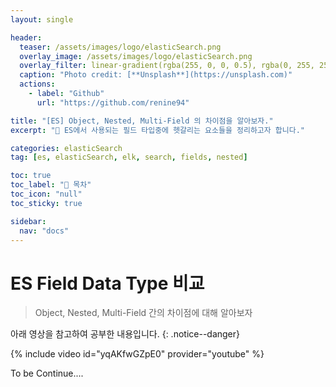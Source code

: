 ```yaml
---
layout: single

header:
  teaser: /assets/images/logo/elasticSearch.png
  overlay_image: /assets/images/logo/elasticSearch.png
  overlay_filter: linear-gradient(rgba(255, 0, 0, 0.5), rgba(0, 255, 255, 0.5))
  caption: "Photo credit: [**Unsplash**](https://unsplash.com)"
  actions:
    - label: "Github"
      url: "https://github.com/renine94"

title: "[ES] Object, Nested, Multi-Field 의 차이점을 알아보자."
excerpt: "🚀 ES에서 사용되는 필드 타입중에 헷갈리는 요소들을 정리하고자 합니다."

categories: elasticSearch
tag: [es, elasticSearch, elk, search, fields, nested]

toc: true
toc_label: "📕 목차"
toc_icon: "null"
toc_sticky: true

sidebar:
  nav: "docs"
---
```


# ES Field Data Type 비교
> Object, Nested, Multi-Field 간의 차이점에 대해 알아보자

아래 영상을 참고하여 공부한 내용입니다.
{: .notice--danger}

{% include video id="yqAKfwGZpE0" provider="youtube" %}

To be Continue....
